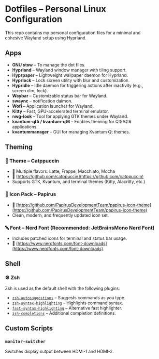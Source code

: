 # Dotfiles – Personal Linux Configuration

This repo contains my personal configuration files for a minimal and cohesive Wayland setup using Hyprland.

## Apps

- **GNU stow** – To manage the dot files.
- **Hyprland** – Wayland window manager with tiling support.
- **Hyprpaper** – Lightweight wallpaper daemon for Hyprland.
- **Hyprlock** – Lock screen utility with blur and customization.
- **Hypridle** – Idle daemon for triggering actions after inactivity (e.g., screen dim, lock).
- **Waybar** – Customizable status bar for Wayland.
- **swaync** – notification daimon.
- **Wofi** – Application launcher for Wayland.
- **Kitty** – Fast, GPU-accelerated terminal emulator.
- **nwg-look** – Tool for applying GTK themes under Wayland.
- **kvantum-qt5 / kvantum-qt6** – Enables theming for Qt5/Qt6 applications.
- **kvantummanager** – GUI for managing Kvantum Qt themes.

## Theming

### 🎨 Theme – Catppuccin

- 🌈 Multiple flavors: Latte, Frappe, Macchiato, Mocha  
- 🔗 [https://github.com/catppuccin](https://github.com/catppuccin)  
- Supports GTK, Kvantum, and terminal themes (Kitty, Alacritty, etc.)

### 🧊 Icon Pack – Papirus

- 🔗 [https://github.com/PapirusDevelopmentTeam/papirus-icon-theme](https://github.com/PapirusDevelopmentTeam/papirus-icon-theme)  
- Clean, modern, and frequently updated icon set.

### 🔤 Font – Nerd Font (Recommended: JetBrainsMono Nerd Font)

- Includes patched icons for terminal and status bar usage.  
- 🔗 [https://www.nerdfonts.com/font-downloads](https://www.nerdfonts.com/font-downloads)

## Shell

### ⚙️ Zsh

Zsh is used as the default shell with the following plugins:

- [`zsh-autosuggestions`](https://github.com/zsh-users/zsh-autosuggestions) – Suggests commands as you type.
- [`zsh-syntax-highlighting`](https://github.com/zsh-users/zsh-syntax-highlighting) – Highlights command syntax.
- [`fast-syntax-highlighting`](https://github.com/zdharma-continuum/fast-syntax-highlighting) – Alternative fast highlighter.
- [`zsh-completions`](https://github.com/zsh-users/zsh-completions) – Additional completion definitions.

## Custom Scripts

### `monitor-switcher`
Switches display output between HDMI-1 and HDMI-2.